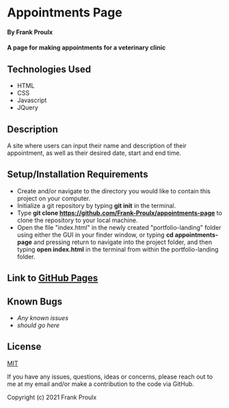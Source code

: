 # Appointments Page

#### By Frank Proulx

#### A page for making appointments for a veterinary clinic

## Technologies Used

* HTML
* CSS
* Javascript
* JQuery

## Description

A site where users can input their name and description of their appointment, as well as their desired date, start and end time.

## Setup/Installation Requirements

* Create and/or navigate to the directory you would like to contain this project on your computer.
* Initialize a git repository by typing **git init** in the terminal.
* Type **git clone https://github.com/Frank-Proulx/appointments-page** to clone the repository to your local machine.
* Open the file "index.html" in the newly created "portfolio-landing" folder using either the GUI in your finder window, or typing **cd appointments-page** and pressing return to navigate into the project folder, and then typing **open index.html** in the terminal from within the portfolio-landing folder.  

## Link to [GitHub Pages](https://frank-proulx.github.io/appointments-page/)

## Known Bugs

* _Any known issues_
* _should go here_

## License

[MIT](https://opensource.org/licenses/MIT)

If you have any issues, questions, ideas or concerns, please reach out to me at my email and/or make a contribution to the code via GitHub.

Copyright (c) 2021 Frank Proulx